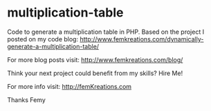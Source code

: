 # multiplication-table


Code to generate a multiplication table in PHP. Based on the project I posted on my code blog: http://www.femkreations.com/dynamically-generate-a-multiplication-table/

For more blog posts visit: http://www.femkreations.com/blog/

Think your next project could benefit from my skills? Hire Me!

For more info visit: http://femKreations.com

Thanks Femy
